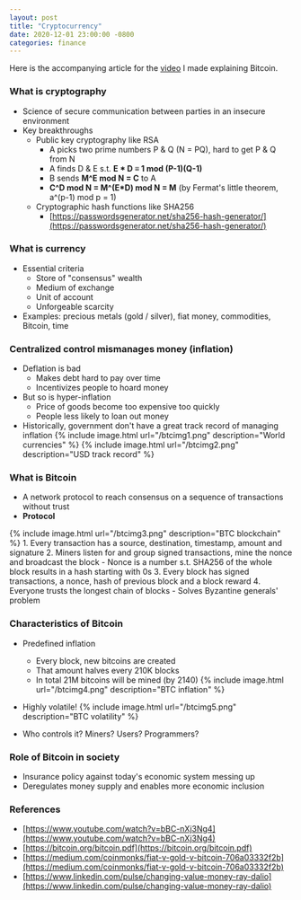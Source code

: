 ```yaml
---
layout: post
title: "Cryptocurrency"
date: 2020-12-01 23:00:00 -0800
categories: finance
---
```

Here is the accompanying article for the [video](https://www.youtube.com/watch?v=nGJLXrUz5do) I made explaining Bitcoin.

### What is cryptography
- Science of secure communication between parties in an insecure environment
- Key breakthroughs
    - Public key cryptography like RSA
        - A picks two prime numbers P & Q (N = PQ), hard to get P & Q from N
        - A finds D & E s.t. **E * D ≡ 1 mod (P-1)(Q-1)**
        - B sends **M^E mod N = C** to A
        - **C^D mod N = M^(E*D) mod N = M** (by Fermat's little theorem, a^(p-1) mod p = 1)
    - Cryptographic hash functions like SHA256
        - [https://passwordsgenerator.net/sha256-hash-generator/](https://passwordsgenerator.net/sha256-hash-generator/)

### What is currency
- Essential criteria
    - Store of "consensus" wealth
    - Medium of exchange
    - Unit of account
    - Unforgeable scarcity
- Examples: precious metals (gold / silver), fiat money, commodities, Bitcoin, time

### Centralized control mismanages money (inflation)
- Deflation is bad
    - Makes debt hard to pay over time
    - Incentivizes people to hoard money
- But so is hyper-inflation
    - Price of goods become too expensive too quickly
    - People less likely to loan out money
- Historically, government don't have a great track record of managing inflation
{% include image.html url="/btcimg1.png" description="World currencies" %}
{% include image.html url="/btcimg2.png" description="USD track record" %}

### What is Bitcoin
- A network protocol to reach consensus on a sequence of transactions without trust
- **Protocol**

{% include image.html url="/btcimg3.png" description="BTC blockchain" %}
    1. Every transaction has a source, destination, timestamp, amount and signature
    2. Miners listen for and group signed transactions, mine the nonce and broadcast the block
        - Nonce is a number s.t. SHA256 of the whole block results in a hash starting with 0s
    3. Every block has signed transactions, a nonce, hash of previous block and a block reward
    4. Everyone trusts the longest chain of blocks
        - Solves Byzantine generals' problem

### Characteristics of Bitcoin
- Predefined inflation
    - Every block, new bitcoins are created
    - That amount halves every 210K blocks
    - In total 21M bitcoins will be mined (by 2140)
{% include image.html url="/btcimg4.png" description="BTC inflation" %}

- Highly volatile!
{% include image.html url="/btcimg5.png" description="BTC volatility" %}

- Who controls it? Miners? Users? Programmers?

### Role of Bitcoin in society
- Insurance policy against today's economic system messing up
- Deregulates money supply and enables more economic inclusion

### References
- [https://www.youtube.com/watch?v=bBC-nXj3Ng4](https://www.youtube.com/watch?v=bBC-nXj3Ng4)
- [https://bitcoin.org/bitcoin.pdf](https://bitcoin.org/bitcoin.pdf)
- [https://medium.com/coinmonks/fiat-v-gold-v-bitcoin-706a03332f2b](https://medium.com/coinmonks/fiat-v-gold-v-bitcoin-706a03332f2b)
- [https://www.linkedin.com/pulse/changing-value-money-ray-dalio](https://www.linkedin.com/pulse/changing-value-money-ray-dalio)
